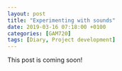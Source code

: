 ```yaml
---
layout: post
title: "Experimenting with sounds"
date: 2019-03-16 07:18:00 +0100
categories: [GAM720]
tags: [Diary, Project development]
---
```


This post is coming soon!
